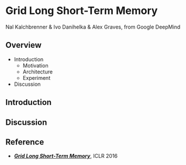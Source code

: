 # Grid Long Short-Term Memory
Nal Kalchbrenner & Ivo Danihelka & Alex Graves, from Google DeepMind

## Overview
- Introduction
  - Motivation
  - Architecture
  - Experiment
- Discussion

## Introduction


## Discussion

## Reference
- ***[Grid Long Short-Term Memory](https://arxiv.org/abs/1507.01526)***, ICLR 2016
